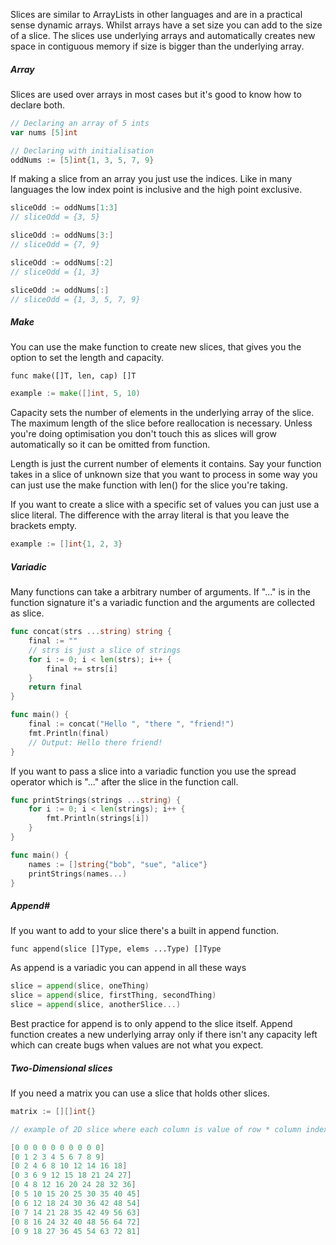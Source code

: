 Slices are similar to ArrayLists in other languages and are in a practical sense dynamic arrays. Whilst arrays have a set size you can add to the size of a slice. The slices use underlying arrays and automatically creates new space in contiguous memory if size is bigger than the underlying array.  

##### Array

Slices are used over arrays in most cases but it's good to know how to declare both.

```go
// Declaring an array of 5 ints
var nums [5]int

// Declaring with initialisation
oddNums := [5]int{1, 3, 5, 7, 9}
```

If making a slice from an array you just use the indices. Like in many languages the low index point is inclusive and the high point exclusive.

```go
sliceOdd := oddNums[1:3]
// sliceOdd = {3, 5}

sliceOdd := oddNums[3:]
// sliceOdd = {7, 9}

sliceOdd := oddNums[:2]
// sliceOdd = {1, 3}

sliceOdd := oddNums[:]
// sliceOdd = {1, 3, 5, 7, 9}
```

##### Make

You can use the make function to create new slices, that gives you the option to set the length and capacity. 

`func make([]T, len, cap) []T`

```go
example := make([]int, 5, 10)
```


Capacity sets the number of elements in the underlying array of the slice. The maximum length of the slice before reallocation is necessary. Unless you're doing optimisation you don't touch this as slices will grow automatically so it can be omitted from function.

Length is just the current number of elements it contains. Say your function takes in a slice of unknown size that you want to process in some way you can just use the make function with len() for the slice you're taking.

If you want to create a slice with a specific set of values you can just use a slice literal. The difference with the array literal is that you leave the brackets empty.

```go
example := []int{1, 2, 3}
```

##### Variadic

Many functions can take a arbitrary number of arguments. If "..." is in the function signature it's a variadic function and the arguments are collected as slice.

```go
func concat(strs ...string) string {
    final := ""
    // strs is just a slice of strings
    for i := 0; i < len(strs); i++ {
        final += strs[i]
    }
    return final
}

func main() {
    final := concat("Hello ", "there ", "friend!")
    fmt.Println(final)
    // Output: Hello there friend!
}
```

If you want to pass a slice into a variadic function you use the spread operator which is "..." after the slice in the function call.

```go
func printStrings(strings ...string) {
	for i := 0; i < len(strings); i++ {
		fmt.Println(strings[i])
	}
}

func main() {
    names := []string{"bob", "sue", "alice"}
    printStrings(names...)
}
```

##### Append#

If you want to add to your slice there's a built in append function.

`func append(slice []Type, elems ...Type) []Type`

As append is a variadic you can append in all these ways

```go
slice = append(slice, oneThing)
slice = append(slice, firstThing, secondThing)
slice = append(slice, anotherSlice...)
```

Best practice for append is to only append to the slice itself. Append function creates a new underlying array only if there isn't any capacity left which can create bugs when values are not what you expect.
##### Two-Dimensional slices

If you need a matrix you can use a slice that holds other slices.

```go
matrix := [][]int{}

// example of 2D slice where each column is value of row * column index

[0 0 0 0 0 0 0 0 0 0]
[0 1 2 3 4 5 6 7 8 9]
[0 2 4 6 8 10 12 14 16 18]
[0 3 6 9 12 15 18 21 24 27]
[0 4 8 12 16 20 24 28 32 36]
[0 5 10 15 20 25 30 35 40 45]
[0 6 12 18 24 30 36 42 48 54]
[0 7 14 21 28 35 42 49 56 63]
[0 8 16 24 32 40 48 56 64 72]
[0 9 18 27 36 45 54 63 72 81]
```
